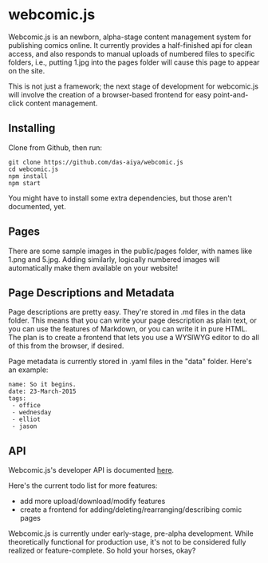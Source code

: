 # webcomic.js
Webcomic.js is an newborn, alpha-stage content management system for publishing comics online.  It currently provides a half-finished api for clean access, and also responds to manual uploads of numbered files to specific folders, i.e., putting 1.jpg into the pages folder will cause this page to appear on the site.

This is not just a framework; the next stage of development for webcomic.js will involve the creation of a browser-based frontend for easy point-and-click content management.

## Installing

Clone from Github, then run:

	git clone https://github.com/das-aiya/webcomic.js
	cd webcomic.js
	npm install
	npm start

You might have to install some extra dependencies, but those aren't documented, yet.

## Pages
There are some sample images in the public/pages folder, with names like 1.png and 5.jpg.  Adding similarly, logically numbered images will automatically make them available on your website!

## Page Descriptions and Metadata
Page descriptions are pretty easy.  They're stored in .md files in the data folder.  This means that you can write your page description as plain text, or you can use the features of Markdown, or you can write it in pure HTML.  The plan is to create a frontend that lets you use a WYSIWYG editor to do all of this from the browser, if desired.

Page metadata is currently stored in .yaml files in the "data" folder.  Here's an example:

	name: So it begins.
	date: 23-March-2015
	tags: 
	 - office
	 - wednesday
	 - elliot
	 - jason

## API
Webcomic.js's developer API is documented [here](./docs/API.md).

Here's the current todo list for more features:

- add more upload/download/modify features
- create a frontend for adding/deleting/rearranging/describing comic pages

Webcomic.js is currently under early-stage, pre-alpha development.  While theoretically functional for production use, it's not to be considered fully realized or feature-complete.  So hold your horses, okay?
